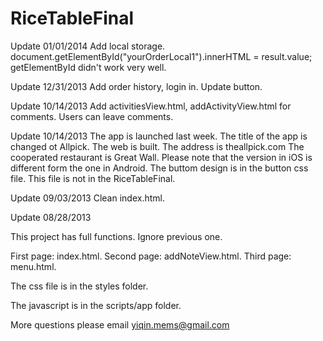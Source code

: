 RiceTableFinal
==============
Update 01/01/2014
Add local storage.
document.getElementById("yourOrderLocal1").innerHTML = result.value; 
getElementById didn't work very well.

Update 12/31/2013
Add order history, login in.
Update button.

Update 10/14/2013
Add activitiesView.html, addActivityView.html for comments. Users can leave comments.

Update 10/14/2013 
The app is launched last week. The title of the app is changed ot Allpick. 
The web is built. The address is theallpick.com The cooperated restaurant is Great Wall. 
Please note that the version in iOS is different form the one in Android. 
The buttom design is in the button css file. This file is not in the RiceTableFinal.


Update 09/03/2013
Clean index.html.


Update 08/28/2013

This project has full functions. Ignore previous one.

First page: index.html.
Second page: addNoteView.html.
Third page: menu.html.

The css file is in the styles folder.

The javascript is in the scripts/app folder.

More questions please email yiqin.mems@gmail.com
